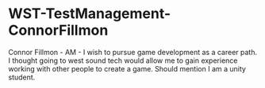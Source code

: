 # WST-TestManagement-ConnorFillmon

Connor Fillmon - AM - I wish to pursue game development as a career path. I thought going to west sound tech would allow me to gain experience working with other people to create a game. Should mention I am a unity student.
